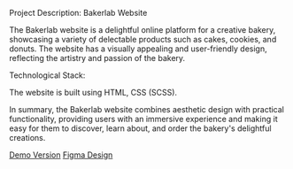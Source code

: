 Project Description: Bakerlab Website

The Bakerlab website is a delightful online platform for a creative bakery, showcasing a variety of delectable products such as cakes, cookies, and donuts. The website has a visually appealing and user-friendly design, reflecting the artistry and passion of the bakery.

Technological Stack:

The website is built using HTML, CSS (SCSS).

In summary, the Bakerlab website combines aesthetic design with practical functionality, providing users with an immersive experience and making it easy for them to discover, learn about, and order the bakery's delightful creations.


[Demo Version](https://maksymkos.github.io/BAKERY-landing/)
[Figma Design](https://www.figma.com/file/dY3izAm0Vspsmra4lQWQIP/Bakerlab_FE-students?node-id=0%3A1&mode=dev)
